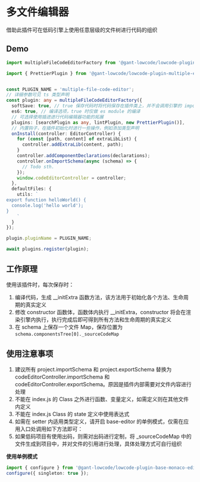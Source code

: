 # 多文件编辑器

借助此插件可在低码引擎上使用任意层级的文件树进行代码的组织

## Demo

```ts
import multipleFileCodeEditorFactory from '@gant-lowcode/lowcode-plugin-multiple-editor';

import { PrettierPlugin } from '@gant-lowcode/lowcode-plugin-multiple-editor/es/plugins/prettier-plugin';


const PLUGIN_NAME = 'multiple-file-code-editor';
// 详细参数可见 ts 类型声明
const plugin: any = multipleFileCodeEditorFactory({
  softSave: true, // true 保存代码时将代码保存在插件类上，并不会调用引擎的 importSchema
  es6: true, // 编译选项，true 时仅做 es module 的编译
  // 可选择使用插进进行代码编辑器功能的拓展
  plugins: [searchPlugin as any, lintPlugin, new PrettierPlugin()],
  // 内置钩子，在插件初始化时进行一些操作，例如添加类型声明
  onInstall(controller: EditorController) {
    for (const [path, content] of extraLibList) {
      controller.addExtraLib(content, path);
    }
    controller.addComponentDeclarations(declarations);
    controller.onImportSchema(async (schema) => {
      // Todo sth.
    });
    window.codeEditorController = controller;
  },
  defaultFiles: {
    utils: `
export function helloWorld() {
  console.log('hello world');
}
    `
  }
});

plugin.pluginName = PLUGIN_NAME;

await plugins.register(plugin);
```

## 工作原理

使用该插件时，每次保存时：

1. 编译代码，生成 __initExtra 函数方法，该方法用于初始化各个方法、生命周期的真实定义
1. 修改 constructor 函数体，函数体内执行 __initExtra，constructor 将会在渲染引擎内执行，执行完成后即可得到所有方法和生命周期的真实定义
1. 在 schema 上保存一个文件 Map，保存位置为 `schema.componentsTree[0]._sourceCodeMap`

## 使用注意事项

1. 建议所有 project.importSchema 和 project.exportSchema 替换为 codeEditorController.importSchema 和 codeEditorController.exportSchema。原因是插件内部需要对文件内容进行处理
2. 不能在 index.js 的 Class 之外进行函数、变量定义，如需定义则在其他文件内定义
3. 不能在 index.js Class 的 state 定义中使用表达式
4. 如需在 setter 内适用类型定义，请开启 base-editor 的单例模式，仅需在应用入口处调用如下方法即可：
5. 如果低码项目有使用出码，则需对出码进行定制，将 _sourceCodeMap 中的文件生成到项目中，并对文件的引用进行处理，具体处理方式可自行组织

__使用单例模式__
```ts
import { configure } from '@gant-lowcode/lowcode-plugin-base-monaco-editor';
configure({ singleton: true });
```
